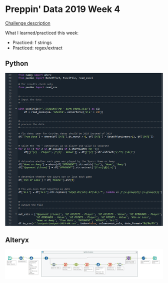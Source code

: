 # Preppin' Data 2019 Week 4

[Challenge description](https://preppindata.blogspot.com/2019/03/2019-week-4.html)

What I learned/practiced this week:
* Practiced: f strings
* Practiced: regex/extract

## Python
<a href="preppin-data-2019-04.py">
<img src="img-python-code-2019-04.png?raw=true" alt="Python code">
</a>

## Alteryx
<a href="preppin-data-2019-04.yxzp">
<img src="img-alteryx-2019-04.png?raw=true" alt="Alteryx workflow">
</a>